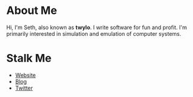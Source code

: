 # About Me

Hi, I'm Seth, also known as **twylo**. I write software for fun and
profit. I'm primarily interested in simulation and emulation of
computer systems.

# Stalk Me

- [Website](https://loomcom.com)
- [Blog](https://loomcom.com/blog)
- [Twitter](https://twitter.com/twylo)
